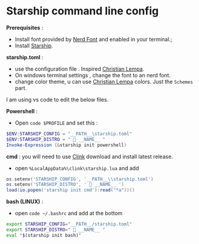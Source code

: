 # Starship command line config

__Prerequisites__ :

- Install font provided by [Nerd Font](https://www.nerdfonts.com/)  and enabled in your terminal.;
- Install [Starship](https://starship.rs/#quick-install).

__starship.toml__ : 

- use the configuration file . Inspired [Christian Lempa](https://github.com/ChristianLempa/dotfiles-win/blob/main/.starship/starship.toml).
- On windows terminal settings , change the font to an nerd font.
- change color theme, u can use [Christian Lempa](https://github.com/ChristianLempa/dotfiles-win/blob/main/windows-terminal-settings.json) colors. Just the `Schemes` part.

I am using vs code to edit the below files.

__Powershell__ :

- Open `code $PROFILE` and set this :

```ps1
$ENV:STARSHIP_CONFIG = "__PATH__\starship.toml"
$ENV:STARSHIP_DISTRO = "  __NAME__ "
Invoke-Expression (&starship init powershell)
```

__cmd__ : you will need to use [Clink](https://github.com/chrisant996/clink/releases) download and install latest release.

- open `%LocalAppData%\clink\starship.lua` and add 

```lua
os.setenv('STARSHIP_CONFIG', '__PATH__\\starship.toml')
os.setenv('STARSHIP_DISTRO', '  __NAME__ ')
load(io.popen('starship init cmd'):read("*a"))()
```

__bash (LINUX)__ : 

- open `code ~/.bashrc` and add at the bottom

```sh
export STARSHIP_CONFIG="__PATH__/starship.toml"
export STARSHIP_DISTRO="  __NAME__ "
eval "$(starship init bash)"

```
